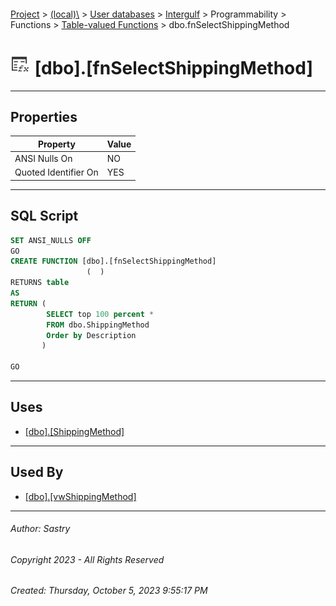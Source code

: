 #### 

[Project](../../../../../../index.md) > [(local)\\](../../../../../index.md) > [User databases](../../../../index.md) > [Intergulf](../../../index.md) > Programmability > Functions > [Table-valued Functions](Table-valued_Functions.md) > dbo.fnSelectShippingMethod

# ![Table-valued Functions](../../../../../../Images/Function_Table32.png) [dbo].[fnSelectShippingMethod]

---

## <a name="#properties"></a>Properties

| Property | Value |
|---|---|
| ANSI Nulls On | NO |
| Quoted Identifier On | YES |


---

## <a name="#sqlscript"></a>SQL Script

```sql
SET ANSI_NULLS OFF
GO
CREATE FUNCTION [dbo].[fnSelectShippingMethod]
                 (  )
RETURNS table
AS
RETURN (
        SELECT top 100 percent *
        FROM dbo.ShippingMethod
        Order by Description
       )

GO

```


---

## <a name="#uses"></a>Uses

* [[dbo].[ShippingMethod]](../../../Tables/dbo_ShippingMethod.md)


---

## <a name="#usedby"></a>Used By

* [[dbo].[vwShippingMethod]](../../../Views/dbo_vwShippingMethod.md)


---

###### Author:  Sastry

###### Copyright 2023 - All Rights Reserved

###### Created: Thursday, October 5, 2023 9:55:17 PM

